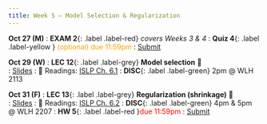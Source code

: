 ```yaml
---
title: Week 5 — Model Selection & Regularization
---
```



**Oct 27 (M)**
: **EXAM 2**{: .label .label-red} *covers Weeks 3 & 4*
: **Quiz 4**{: .label .label-yellow } <font color="orange">(optional) due 11:59pm</font>
    : [Submit](.)

**Oct 29 (W)**
: **LEC 12**{: .label .label-grey} **Model selection** 🎥  
    : [Slides](.)
: 📖 Readings: [ISLP Ch. 6.1](https://www.statlearning.com/)
: **DISC**{: .label .label-green} 2pm @ WLH 2113

**Oct 31 (F)**
: **LEC 13**{: .label .label-grey} **Regularization (shrinkage)** 🎥  
    : [Slides](.)
: 📖 Readings: [ISLP Ch. 6.2](https://www.statlearning.com/)
: **DISC**{: .label .label-green} 4pm & 5pm @ WLH 2207
: **HW 5**{: .label .label-red }<font color="red">due 11:59pm</font>
    : [Submit](.)
